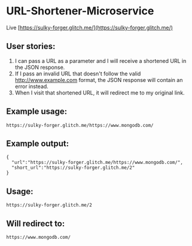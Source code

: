 # URL-Shortener-Microservice
Live [https://sulky-forger.glitch.me/](https://sulky-forger.glitch.me/)

## User stories:
1. I can pass a URL as a parameter and I will receive a shortened URL in the JSON response.
2. If I pass an invalid URL that doesn't follow the valid http://www.example.com format, the JSON response will contain an error instead.
3. When I visit that shortened URL, it will redirect me to my original link.

## Example usage:
`https://sulky-forger.glitch.me/https://www.mongodb.com/`  

## Example output:
```
{ 
  "url":"https://sulky-forger.glitch.me/https://www.mongodb.com/",  
  "short_url":"https://sulky-forger.glitch.me/2" 
}
```

## Usage:
`https://sulky-forger.glitch.me/2`

## Will redirect to:
`https://www.mongodb.com/`